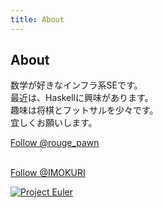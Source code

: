 ```yaml
---
title: About
---
```

<article>

# About

数学が好きなインフラ系SEです。  
最近は、Haskellに興味があります。  
趣味は将棋とフットサルを少々です。  
宜しくお願いします。  

<p>

<a href="https://twitter.com/rouge_pawn" class="twitter-follow-button" data-show-count="false">Follow @rouge_pawn</a>
<script>!function(d,s,id){var js,fjs=d.getElementsByTagName(s)[0],p=/^http:/.test(d.location)?'http':'https';if(!d.getElementById(id)){js=d.createElement(s);js.id=id;js.src=p+'://platform.twitter.com/widgets.js';fjs.parentNode.insertBefore(js,fjs);}}(document, 'script', 'twitter-wjs');</script>
<br>
<a class="github-button" href="https://github.com/IMOKURI" aria-label="Follow @IMOKURI on GitHub">Follow @IMOKURI</a>
<script async defer id="github-bjs" src="https://buttons.github.io/buttons.js"></script>

</p>

[![Project Euler](https://projecteuler.net/profile/IMOKURI.png)](https://projecteuler.net/)

</article>

